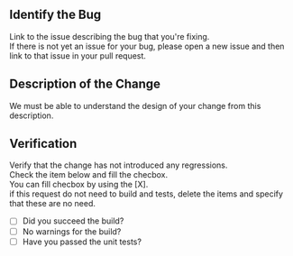 <!--
* Fill out the template below.  
* After you create the pull request, all status checks must be pass before a maintainer reviews your contribution.
-->

## Identify the Bug

Link to the issue describing the bug that you're fixing.  
If there is not yet an issue for your bug, please open a new issue and then link to that issue in your pull request.


## Description of the Change

We must be able to understand the design of your change from this description.


## Verification 

Verify that the change has not introduced any regressions.   
Check the item below and fill the checbox.  
You can fill checbox by using the [X].  
if this request do not need to build and tests, delete the items and specify that these are no need.  

- [ ] Did you succeed the build?
- [ ] No warnings for the build?  
- [ ] Have you passed the unit tests?  
